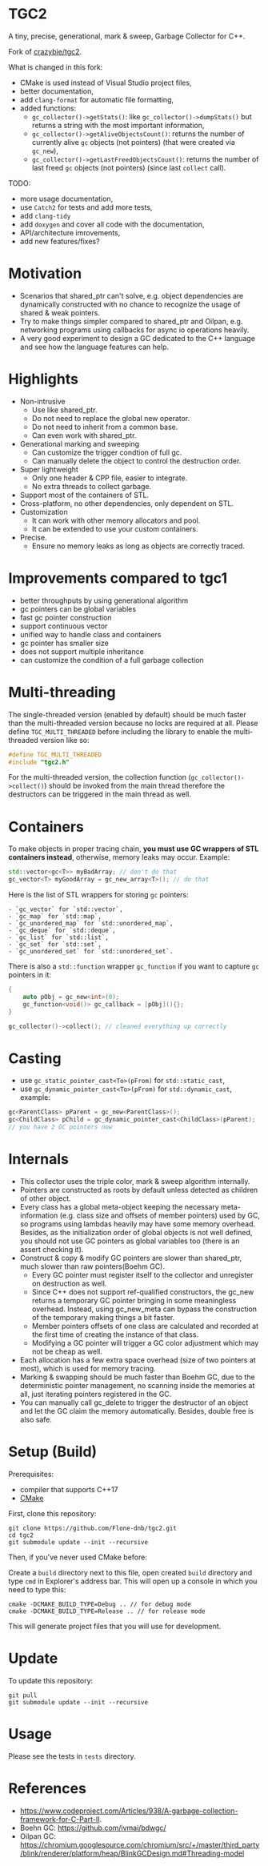 # TGC2

A tiny, precise, generational, mark & sweep, Garbage Collector for C++.

Fork of [crazybie/tgc2](https://github.com/crazybie/tgc2).

What is changed in this fork:
- CMake is used instead of Visual Studio project files,
- better documentation,
- add `clang-format` for automatic file formatting,
- added functions:
    - `gc_collector()->getStats()`: like `gc_collector()->dumpStats()` but returns a string with the most important information,
    - `gc_collector()->getAliveObjectsCount()`: returns the number of currently alive `gc` objects (not pointers) (that were created via `gc_new`),
    - `gc_collector()->getLastFreedObjectsCount()`: returns the number of last freed `gc` objects (not pointers) (since last `collect` call).

TODO:
- more usage documentation,
- use `Catch2` for tests and add more tests,
- add `clang-tidy`
- add `doxygen` and cover all code with the documentation,
- API/architecture imrovements,
- add new features/fixes?

# Motivation
- Scenarios that shared_ptr can't solve, e.g. object dependencies are dynamically constructed with no chance to recognize the usage of shared & weak pointers.
- Try to make things simpler compared to shared_ptr and Oilpan, e.g. networking programs using callbacks for async io operations heavily.     
- A very good experiment to design a GC dedicated to the C++ language and see how the language features can help.    

# Highlights
- Non-intrusive
    - Use like shared_ptr.
    - Do not need to replace the global new operator.
    - Do not need to inherit from a common base.    
    - Can even work with shared_ptr.   
- Generational marking and sweeping
    - Can customize the trigger condtion of full gc.
    - Can manually delete the object to control the destruction order.
- Super lightweight    
    - Only one header & CPP file, easier to integrate.
    - No extra threads to collect garbage.    
- Support most of the containers of STL.        
- Cross-platform, no other dependencies, only dependent on STL.    
- Customization
    - It can work with other memory allocators and pool.
    - It can be extended to use your custom containers.    
- Precise.
    - Ensure no memory leaks as long as objects are correctly traced.

# Improvements compared to tgc1
- better throughputs by using generational algorithm
- gc pointers can be global variables
- fast gc pointer construction
- support continuous vector
- unified way to handle class and containers
- gc pointer has smaller size
- does not support multiple inheritance
- can customize the condition of a full garbage collection

# Multi-threading
The single-threaded version (enabled by default) should be much faster than the multi-threaded version because no locks are required at all. Please define `TGC_MULTI_THREADED` before including the library to enable the multi-threaded version like so:

```C++
#define TGC_MULTI_THREADED
#include "tgc2.h"
```

For the multi-threaded version, the collection function (`gc_collector()->collect()`) should be invoked from the main thread therefore the destructors can be triggered in the main thread as well.

# Containers

To make objects in proper tracing chain, **you must use GC wrappers of STL containers instead**, otherwise, memory leaks may occur. Example:

```C++
std::vector<gc<T>> myBadArray; // don't do that
gc_vector<T> myGoodArray = gc_new_array<T>(); // do that
```

Here is the list of STL wrappers for storing `gc` pointers:

    - `gc_vector` for `std::vector`,
    - `gc_map` for `std::map`,
    - `gc_unordered_map` for `std::unordered_map`,
    - `gc_deque` for `std::deque`,
    - `gc_list` for `std::list`,
    - `gc_set` for `std::set`,
    - `gc_unordered_set` for `std::unordered_set`.

There is also a `std::function` wrapper `gc_function` if you want to capture `gc` pointers in it:

```C++
{
    auto pObj = gc_new<int>(0);
    gc_function<void()> gc_callback = [pObj](){};
}

gc_collector()->collect(); // cleaned everything up correctly
```

# Casting

- use `gc_static_pointer_cast<To>(pFrom)` for `std::static_cast`,
- use `gc_dynamic_pointer_cast<To>(pFrom)` for `std::dynamic_cast`, example:

```C++
gc<ParentClass> pParent = gc_new<ParentClass>();
gc<ChildClass> pChild = gc_dynamic_pointer_cast<ChildClass>(pParent);
// you have 2 GC pointers now
```

# Internals
- This collector uses the triple color, mark & sweep algorithm internally.    
- Pointers are constructed as roots by default unless detected as children of other object.
- Every class has a global meta-object keeping the necessary meta-information (e.g. class size and offsets of member pointers) used by GC, so programs using lambdas heavily may have some memory overhead. Besides, as the initialization order of global objects is not well defined, you should not use GC pointers as global variables too (there is an assert checking it).
- Construct & copy & modify GC pointers are slower than shared_ptr, much slower than raw pointers(Boehm GC).
    - Every GC pointer must register itself to the collector and unregister on destruction as well.
    - Since C++ does not support ref-qualified constructors, the gc_new returns a temporary GC pointer bringing in some meaningless overhead. Instead, using gc_new_meta can bypass the construction of the temporary making things a bit faster.
    - Member pointers offsets of one class are calculated and recorded at the first time of creating the instance of that class.
    - Modifying a GC pointer will trigger a GC color adjustment which may not be cheap as well.
- Each allocation has a few extra space overhead (size of two pointers at most), which is used for memory tracing.
- Marking & swapping should be much faster than Boehm GC, due to the deterministic pointer management, no scanning inside the memories at all, just iterating pointers registered in the GC.
- You can manually call gc_delete to trigger the destructor of an object and let the GC claim the memory automatically. Besides, double free is also safe.

# Setup (Build)

Prerequisites:
- compiler that supports C++17
- [CMake](https://cmake.org/download/)

First, clone this repository:

```
git clone https://github.com/Flone-dnb/tgc2.git
cd tgc2
git submodule update --init --recursive
```

Then, if you've never used CMake before:

Create a `build` directory next to this file, open created `build` directory and type `cmd` in Explorer's address bar. This will open up a console in which you need to type this:

```
cmake -DCMAKE_BUILD_TYPE=Debug .. // for debug mode
cmake -DCMAKE_BUILD_TYPE=Release .. // for release mode
```

This will generate project files that you will use for development.

# Update

To update this repository:

```
git pull
git submodule update --init --recursive
```

# Usage

Please see the tests in `tests` directory.

# References

- https://www.codeproject.com/Articles/938/A-garbage-collection-framework-for-C-Part-II.
- Boehn GC: https://github.com/ivmai/bdwgc/
- Oilpan GC: https://chromium.googlesource.com/chromium/src/+/master/third_party/blink/renderer/platform/heap/BlinkGCDesign.md#Threading-model
